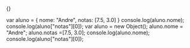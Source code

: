 <Object> {}

<NewObject01>
var aluno = { 
    nome: "Andre",
    notas: [7.5, 3.0]
}
console.log(aluno.nome);
console.log(aluno["notas"][0]);

<newObject02>
var aluno = new Object();
aluno.nome = "Andre";
aluno.notas =[7.5, 3.0];
console.log(aluno.nome);
console.log(aluno["notas"][0]);

